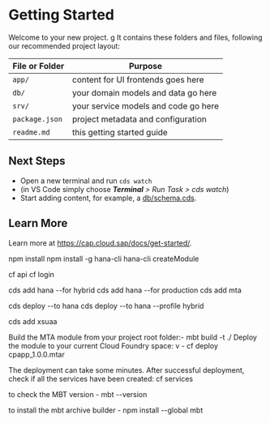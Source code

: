 # Getting Started

Welcome to your new project.
g
It contains these folders and files, following our recommended project layout:

File or Folder | Purpose
---------|----------
`app/` | content for UI frontends goes here
`db/` | your domain models and data go here
`srv/` | your service models and code go here
`package.json` | project metadata and configuration
`readme.md` | this getting started guide


## Next Steps

- Open a new terminal and run `cds watch`
- (in VS Code simply choose _**Terminal** > Run Task > cds watch_)
- Start adding content, for example, a [db/schema.cds](db/schema.cds).


## Learn More

Learn more at https://cap.cloud.sap/docs/get-started/.


npm install
npm install -g hana-cli
hana-cli createModule

cf api <API Endpoint of your landscape> 
cf login 

cds add hana --for hybrid 
cds add hana --for production
cds add mta

cds deploy --to hana 
cds deploy --to hana --profile hybrid 

 

cds add xsuaa 
 

Build the MTA module from your project root folder:- mbt build -t ./ 
Deploy the module to your current Cloud Foundry space: v - cf deploy cpapp_1.0.0.mtar 

The deployment can take some minutes. After successful deployment, check if all the services have been created: 
cf services 

to check the MBT version - mbt --version 

to install the mbt archive builder  - npm install --global mbt 
 

 

 